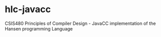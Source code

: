 # hlc-javacc
CSIS480 Principles of Compiler Design - JavaCC implementation of the Hansen programming Language
